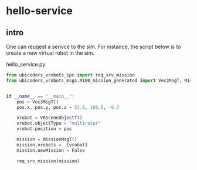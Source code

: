 # hello-service


## intro
One can reuqest a serivce to the sim. For instance, the script below is to create a new virtual robot in the sim.

hello_service.py
```py
from ubicoders_vrobots_ipc import req_srv_mission
from ubicoders_vrobots_msgs.M100_mission_generated import Vec3MsgT, MissionMsgT, VRSceneObjectT


if __name__ == "__main__":
    pos = Vec3MsgT()
    pos.x, pos.y, pos.z = 53.6, 180.5, -0.3

    vrobot = VRSceneObjectT()
    vrobot.objectType = "multirotor"
    vrobot.position = pos

    mission = MissionMsgT()
    mission.vrobots =  [vrobot]   
    mission.newMission = False

    req_srv_mission(mission)
    
```